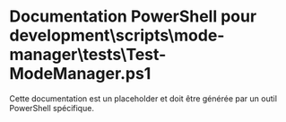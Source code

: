 # Documentation PowerShell pour development\scripts\mode-manager\tests\Test-ModeManager.ps1

Cette documentation est un placeholder et doit être générée par un outil PowerShell spécifique.

